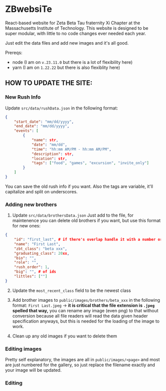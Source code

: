 # ZBwebsiTe

React-based website for Zeta Beta Tau fraternity Xi Chapter at the Massachusetts Institute of Technology.
This website is designed to be super modular, with little to no code changes ever needed each year.

Just edit the data files and add new images and it's all good.

Prereqs:
- node (I am on `v.23.11.0` but there is a lot of flexibility here)
- yarn (I am on `1.22.22` but there is also flexiblity here)

##  HOW TO UPDATE THE SITE:

### New Rush Info
Update `src/data/rushData.json` in the following format:
```json
{
	"start_date": "mm/dd/yyyy",
	"end_date": "mm/dd/yyyy",
	"events": [
		{
			"name": str,
			"date": "mm/dd",
			"time": "hh:mm AM/PM - hh:mm AM/PM",
			"description": str,
			"location": str,
			"tags": ["food", "games", "excursion", "invite_only"]
		}
	]
}
```

You can save the old rush info if you want. Also the tags are variable, it'll capitalize and split on underscores.

### Adding new brothers
1. Update `src/data/brothersData.json`
Just add to the file, for maintenence you can delete old brothers if you want, but use this format for new ones:
```json
{
    "id": "first_last", # if there's overlap handle it with a number or smth
    "name": "First Last",
    "zbt_class": "beta xxx",
    "graduating_class": 20xx,
    "bio": "",
    "role": "",
    "rush_order": 1,
    "big": "", # of ids
    "littles": [""]
}
```

2. Update the `most_recent_class` field to be the newest class

3. Add brother images to `public/images/brothers/beta_xxx` in the following format:
`First Last.jpeg` -> **it is critical that the file extension is `.jpeg` spelled that way,** you can rename any image (even png) to that without conversion because all file readers will read the data given header specification anyways, but this is needed for the loading of the image to work. 

4. Clean up any old images if you want to delete them

### Editing images
Pretty self explanatory, the images are all in `public/images/<page>` and most are just numbered for the gallery, so just replace the filename exactly and your image will be updated. 

### Editing 